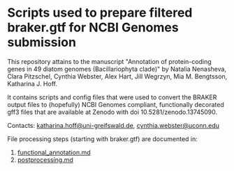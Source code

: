 # Scripts used to prepare filtered braker.gtf for NCBI Genomes submission

This repository attains to the manuscript "Annotation of protein-coding genes in 49 diatom genomes (Bacillariophyta clade)" by Natalia Nenasheva, Clara Pitzschel, Cynthia Webster, Alex Hart, Jill Wegrzyn, Mia M. Bengtsson, Katharina J. Hoff.

It contains scripts and config files that were used to convert the BRAKER output files to (hopefully) NCBI Genomes compliant, functionally decorated gff3 files that are available at Zenodo with doi 10.5281/zenodo.13745090.

Contacts: katharina.hoff@uni-greifswald.de, cynthia.webster@uconn.edu

File processing steps (starting with braker.gtf) are documented in:

   1. [functional_annotation.md](entap_related_scripts/functional_annotation.md)
   2. [postprocessing.md](postprocessing_scripts/postprocessing.md)
